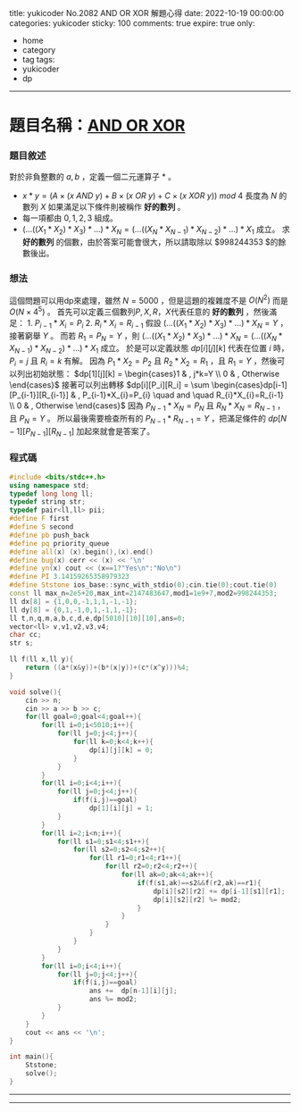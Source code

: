 title: yukicoder No.2082 AND OR XOR 解題心得
date: 2022-10-19 00:00:00
categories: yukicoder
sticky: 100
comments: true
expire: true
only:
- home
- category
- tag
tags:
- yukicoder
- dp
-------------------------
# 題目名稱：[AND OR XOR](https://yukicoder.me/problems/no/2082)

### 題目敘述

對於非負整數的 $a,b$ ，定義一個二元運算子 $*$ 。
- $x * y = (A×(x$ $AND$ $y)+B×(x$ $OR$ $y)+C×(x$ $XOR$ $y))$ $mod$ $4$
長度為 $N$ 的數列 $X$ 如果滿足以下條件則被稱作 **好的數列** 。
- 每一項都由 $0,1,2,3$ 組成。
- $(...((X_1*X_2)*X_3)*...)*X_N = (...((X_N*X_{N-1})*X_{N-2})*...)*X_1$ 成立。
求 **好的數列** 的個數，由於答案可能會很大，所以請取除以 $998244353 $的餘數後出。

### 想法

這個問題可以用dp來處理，雖然 $N=5000$ ，但是這題的複雜度不是 $O(N^2)$ 而是 $O(N×4^5)$ 。
首先可以定義三個數列$P,X,R$，$X$代表任意的 **好的數列** ，然後滿足：
$1.$ $P_{i-1} * X_i = P_i$
$2.$ $R_i * X_i = R_{i-1}$
假設 $(...((X_1*X_2)*X_3)*...)*X_N = Y$ ，接著窮舉 $Y$ 。
而若 $R_1 = P_N = Y$ ，則 $(...((X_1*X_2)*X_3)*...)*X_N = (...((X_N*X_{N-1})*X_{N-2})*...)*X_1$ 成立。
於是可以定義狀態 $dp[i][j][k]$ 代表在位置 $i$ 時， $P_i=j$ 且 $R_i=k$ 有解。
因為 $P_1*X_2 = P_2$ 且 $R_2*X_2 = R_1$ ，且 $R_1 = Y$ ，然後可以列出初始狀態：
$dp[1][j][k] = \begin{cases}1 & ,  j*k=Y \\ 0 & , Otherwise \end{cases}$
接著可以列出轉移 $dp[i][P_i][R_i] = \sum \begin{cases}dp[i-1][P_{i-1}][R_{i-1}] & ,  P_{i-1}*X_{i}=P_{i} \quad and \quad R_{i}*X_{i}=R_{i-1} \\ 0 & ,  Otherwise \end{cases}$
因為 $P_{N-1}*X_N = P_N$ 且 $R_{N}*X_N = R_{N-1}$ ，且 $P_N = Y$ 。
所以最後需要檢查所有的 $P_{N-1} * R_{N-1} = Y$ ，把滿足條件的 $dp[N-1][P_{N-1}][R_{N-1}]$ 加起來就會是答案了。

### 程式碼   
```cpp
#include <bits/stdc++.h>
using namespace std;
typedef long long ll;
typedef string str;
typedef pair<ll,ll> pii;
#define F first
#define S second
#define pb push_back
#define pq priority_queue
#define all(x) (x).begin(),(x).end()
#define bug(x) cerr << (x) << '\n'
#define yn(x) cout << (x==1?"Yes\n":"No\n")
#define PI 3.14159265358979323
#define Ststone ios_base::sync_with_stdio(0);cin.tie(0);cout.tie(0)
const ll max_n=2e5+20,max_int=2147483647,mod1=1e9+7,mod2=998244353;
ll dx[8] = {1,0,0,-1,1,1,-1,-1};
ll dy[8] = {0,1,-1,0,1,-1,1,-1};
ll t,n,q,m,a,b,c,d,e,dp[5010][10][10],ans=0;
vector<ll> v,v1,v2,v3,v4;
char cc;
str s;

ll f(ll x,ll y){
    return ((a*(x&y))+(b*(x|y))+(c*(x^y)))%4;
}

void solve(){
    cin >> n;
    cin >> a >> b >> c;
    for(ll goal=0;goal<4;goal++){
        for(ll i=0;i<5010;i++){
            for(ll j=0;j<4;j++){
                for(ll k=0;k<4;k++){
                    dp[i][j][k] = 0;
                }
            }
        }
        for(ll i=0;i<4;i++){
            for(ll j=0;j<4;j++){
                if(f(i,j)==goal)
                    dp[1][i][j] = 1;
            }
        }
        for(ll i=2;i<n;i++){
            for(ll s1=0;s1<4;s1++){
                for(ll s2=0;s2<4;s2++){
                    for(ll r1=0;r1<4;r1++){
                        for(ll r2=0;r2<4;r2++){
                            for(ll ak=0;ak<4;ak++){
                                if(f(s1,ak)==s2&&f(r2,ak)==r1){
                                    dp[i][s2][r2] += dp[i-1][s1][r1];
                                    dp[i][s2][r2] %= mod2;
                                }
                            }
                        }
                    }
                }
            }
        }
        for(ll i=0;i<4;i++){
            for(ll j=0;j<4;j++){
                if(f(i,j)==goal)
                    ans +=  dp[n-1][i][j];
                    ans %= mod2;
            }
        }
    }
    cout << ans << '\n';
}

int main(){
    Ststone;
    solve();
}

```
-------------------------
<script type="text/x-mathjax-config">
      MathJax.Hub.Config({tex2jax: {inlineMath: [['$','$'], ['\\(','\\)']]}});
</script>
<script type="text/javascript" src="https://cdn.mathjax.org/mathjax/latest/MathJax.js?config=TeX-AMS-MML_HTMLorMML"></script>
-------------------------